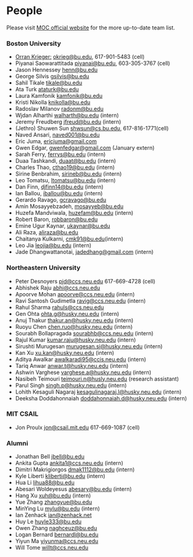 # People
Please visit [MOC official website](https://massopen.cloud/team/) for the more up-to-date team list. 

### Boston University
 -  [Orran Krieger:](http://okrieg.github.io) okrieg@bu.edu, 617-901-5483 (cell)
 -  Piyanai Saowarattitada piyanai@bu.edu, 603-305-3767 (cell)
 -  Jason Hennessey henn@bu.edu
 -  George Silvis gsilvis@bu.edu
 -  Sahil Tikale tikale@bu.edu
 -  Ata Turk ataturk@bu.edu
 -  Laura Kamfonik kamfonik@bu.edu
 -  Kristi Nikolla knikolla@bu.edu
 -  Radoslav Milanov radonm@bu.edu
 -  Wjdan Alharthi walharth@bu.edu (intern) 
 -  Jeremy Freudberg jfreud@bu.edu (intern)
 -  (Jethro) Shuwen Sun shwsun@cs.bu.edu, 617-816-1771(cell)
 -  Naved Ansari, naved001@bu.edu  
 -  Eric Juma, ericjuma@gmail.com
 -  Gwen Edgar, gwenfedgar@gmail.com (January extern)
 -  Sarah Ferry, ferrys@bu.edu (intern)
 -  Duaa Tashkandi, duaat@bu.edu (intern)
 -  Charles Thao, cthao19@bu.edu (intern)
 -  Sirine Benbrahim, sirineb@bu.edu (intern)
 -  Leo Tomatsu, ltomatsu@bu.edu (intern)
 -  Dan Finn, djfinn14@bu.edu (intern)
 -  Ian Ballou, iballou@bu.edu (intern)
 -  Gerardo Ravago, gcravago@bu.edu
 -  Amin Mosayyebzadeh, mosayyeb@bu.edu
 -  Huzefa Mandviwala, huzefam@bu.edu (intern)
 -  Robert Baron, robbaron@bu.edu
 -  Emine Ugur Kaynar, ukaynar@bu.edu
 -  Ali Raza, aliraza@bu.edu
 -  Chaitanya Kulkarni, cmk91@bu.edu(intern)
 -  Leo Jia leojia@bu.edu (intern)
 -  Jade Dhangwattanotai, jadedhang@gmail.com (intern)

### Northeastern University
 -  Peter Desnoyers pjd@ccs.neu.edu 617-669-4728 (cell)
 -  Abhishek Raju abhi@ccs.neu.edu
 -  Apoorve Mohan apoorve@ccs.neu.edu (intern)
 -  Ravi Santosh Gudimetla ravig@ccs.neu.edu (intern)
 -  Rahul Sharma rahuls@ccs.neu.edu
 -  Gen Ohta ohta.g@husky.neu.edu (intern)
 -  Anuj Thakur thakur.an@husky.neu.edu (intern)
 -  Ruoyu Chen chen.ruo@husky.neu.edu (intern)
 -  Sourabh Bollapragada sourabhb@ccs.neu.edu (intern)
 -  Rajul Kumar kumar.raju@husky.neu.edu (intern)
 -  Sirushti Murugesan murugesan.si@husky.neu.edu (intern)
 -  Kan Xu xu.kan@husky.neu.edu (intern)
 -  Aditya Awalkar awalkaradi95@ccis.neu.edu (intern)
 -  Tariq Anwar anwar.t@husky.neu.edu (intern)
 -  Ashwin Varghese varghese.a@husky.neu.edu (intern)
 -  Nasibeh Teimouri teimouri.n@husly.neu.edu (research assistant)
 -  Parul Singh singh.p@husky.neu.edu (intern)
 -  Lohith Kesaguli Nagaraj kesagulinagaraj.l@husky.neu.edu (intern)
 -  Deeksha Doddahonnaiah doddahonnaiah.d@husky.neu.edu (intern)

### MIT CSAIL
 -  Jon Proulx jon@csail.mit.edu 617-669-1087 (cell)

### Alumni
 -  Jonathan Bell jbell@bu.edu
 -  Ankita Gupta ankita1@ccs.neu.edu (intern)
 -  Dimitri Makrigiorgos dmak1112@bu.edu (intern)
 -  Kyle Liberti kliberti@bu.edu (intern)
 -  Hua Li lihua88@bu.edu
 -  Abesari Woldeyesus abesary@bu.edu (intern)
 -  Hang Xu xuh@bu.edu (intern)
 -  Yue Zhang zhangyue@bu.edu
 -  MinYing Lu mylu@bu.edu     (intern)
 -  Ian Zenhack ian@zenhack.net
 -  Huy Le huyle333@bu.edu
 -  Owen Zhang naghceuz@bu.edu
 -  Logan Bernard bernardl@bu.edu
 -  Yiyun Ma  yiyunma@ccs.neu.edu
 -  Will Tome willt@ccs.neu.edu
